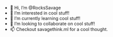 - 👋 Hi, I’m @RocksSavage
- 👀 I’m interested in cool stuff!
- 🌱 I’m currently learning cool stuff!
- 💞️ I’m looking to collaborate on cool stuff!
- 📫 Checkout savagethink.ml for a cool thought.  

<!---
RocksSavage/RocksSavage is a ✨ special ✨ repository because its `README.md` (this file) appears on your GitHub profile.
You can click the Preview link to take a look at your changes.
--->
